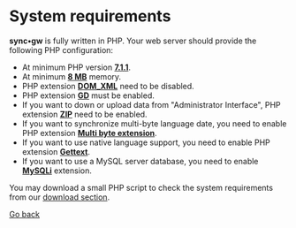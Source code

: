 # System requirements #

**sync•gw** is fully written in PHP. Your web server should provide the following PHP configuration:

* At minimum PHP version **[7.1.1](http://www.php.net/downloads.php#v7)**.
* At minimum **[8 MB](http://www.php.net/manual/en/ini.core.php#ini.memory-limit)** memory.
* PHP extension **[DOM_XML](https://www.php.net/manual/de/dom.setup.php)** need to be disabled.
* PHP extension **[GD](http://www.php.net/manual/en/image.setup.php)** must be enabled.
* If you want to down or upload data from "Administrator Interface", PHP extension **[ZIP](http://www.php.net/manual/en/zip.setup.php)** need to be enabled.
* If you want to synchronize multi-byte language date, you need to enable PHP extension **[Multi byte extension](http://www.php.net/manual/en/mbstring.installation.php)**.
* If you want to use native language support, you need to enable PHP extension **[Gettext](http://www.php.net/manual/en/book.gettext.php)**.
* If you want to use a MySQL server database, you need to enable **[MySQLi](http://www.php.net/manual/en/mysqli.installation.php)** extension.

You may download a small PHP script to check the system requirements from our [download section](https://github.com/Toteph42/syncgw/blob/master/downloads/Downloads.md).

[Go back](https://github.com/Toteph42/syncgw/)
